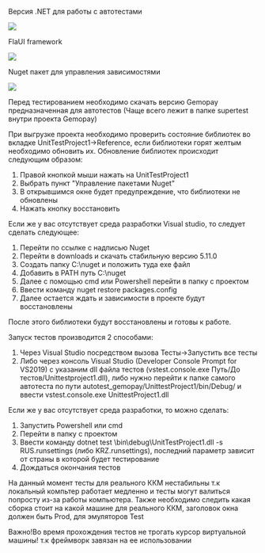 Версия .NET для работы с автотестами <p><a href= "https://dotnet.microsoft.com/download/dotnet-framework/net472"> <img src="https://img.shields.io/badge/.NET-4.5--4.7.2-blueviolet"></a></p>

FlaUI framework <p><a href = "https://github.com/FlaUI/FlaUI"><img src="https://img.shields.io/nuget/dt/FlaUI.UIA3"></a></p>

Nuget пакет для управления зависимостями <p><a href= "https://www.nuget.org/"><img src="https://img.shields.io/nuget/v/2?color=blue"></a></p>

Перед тестированием необходимо скачать версию Gemopay предназначенная для автотестов (Чаще всего лежит в папке supertest внутри проекта Gemopay)

При выгрузке проекта необходимо проверить состояние библиотек во вкладке UnitTestProject1->Reference, если библиотеки горят желтым необходимо обновить их.
Обновление библиотек происходит следующим образом:
1. Правой кнопкой мыши нажать на UnitTestProject1
2. Выбрать пункт "Управление пакетами Nuget"
3. В открывшимся окне будет предупреждение, что библиотеки не обновлены
4. Нажать кнопку восстановить

Если же у вас отсутствует среда разработки Visual studio, то следует сделать следующее:
1. Перейти по ссылке с надписью Nuget
2. Перейти в downloads и скачать стабильную версию 5.11.0
3. Создать папку C:\nuget и положить туда exe файл
4. Добавить в PATH путь С:\nuget
5. Далее с помощью cmd или Powershell перейти в папку с проектом
6. Ввести команду nuget restore packages.config
7. Далее остается ждать и зависимости в проекте будут восстановлены

После этого библиотеки будут восстановлены и готовы к работе.

Запуск тестов производится 2 способами:
1. Через Visual Studio посредством вызова Тесты->Запустить все тесты
2. Либо через консоль Visual Studio (Developer Console Prompt for VS2019) с указаним dll файла тестов (vstest.console.exe Путь/До тестов/Unittestproject1.dll), либо нужно перейти к папке самого автотеста по пути autotest_gemopay/UnittestProject1/bin/Debug/ и ввести vstest.console.exe UnittestProject1.dll

Если же у вас отсутствует среда разработки, то можно сделать:
1. Запустить Powershell или cmd
2. Перейти в папку с проектом
3. Ввести команду dotnet test \bin\debug\UnitTestProject1.dll -s RUS.runsettings (либо KRZ.runsettings), последний параметр зависит от страны в которой будет тестирование
4. Дождаться окончания тестов


На данный момент тесты для реального ККМ нестабильны т.к локальный компьтер работает медленно и тесты могут валиться попросту из-за работы компьютера. Также необходимо следить какая сборка стоит на какой машине для реального ККМ, заголовок окна должен быть Prod, для эмуляторов Test


Важно!Во время прохождения тестов не трогать курсор виртуальной машины! т.к фреймворк завязан на ее использовании
